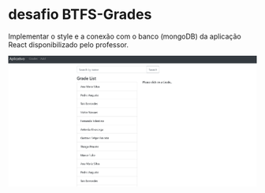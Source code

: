 # desafio BTFS-Grades

Implementar o style e a conexão com o banco (mongoDB) da aplicação React disponibilizado pelo professor.

![btfs-gradesapp](gradesapp.gif)
